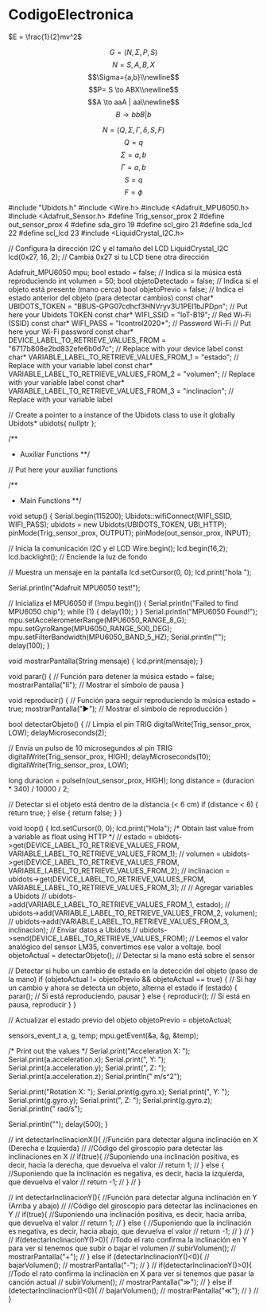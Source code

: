 # CodigoElectronica

$E = \frac{1}{2}mv^2$

$$G=(N,\Sigma,P,S)$$
$$N={S,A,B,X}$$
$$\Sigma={a,b}\\newline$$
$$P= S \to  ABX\\newline$$
$$A \to  aaA | aa\\newline$$
$$B \to bbB | b$$

$$N=(Q,\Sigma,\Gamma,\delta, S,F)$$
$$Q={q}$$
$$\Sigma={a,b}$$
$$\Gamma ={a,b}$$
$$S={q}$$
$$F=\phi$$

#include "Ubidots.h"
#include <Wire.h>
#include <Adafruit_MPU6050.h>
#include <Adafruit_Sensor.h>
#define Trig_sensor_prox 2
#define out_sensor_prox 4
#define sda_giro 19
#define scl_giro 21
#define sda_lcd 22
#define scl_lcd 23
#include <LiquidCrystal_I2C.h>

// Configura la dirección I2C y el tamaño del LCD
LiquidCrystal_I2C lcd(0x27, 16, 2);  // Cambia 0x27 si tu LCD tiene otra dirección

Adafruit_MPU6050 mpu;
bool estado = false;  // Indica si la música está reproduciendo
int volumen = 50;
bool objetoDetectado = false;                                                   // Indica si el objeto está presente (mano cerca)
bool objetoPrevio = false;                                                      // Indica el estado anterior del objeto (para detectar cambios)
const char* UBIDOTS_TOKEN = "BBUS-GPG07cdhcf3HNVryv3U1PEI1bJPDpn";              // Put here your Ubidots TOKEN
const char* WIFI_SSID = "IoT-B19";                                              // Red Wi-Fi (SSID)
const char* WIFI_PASS = "lcontrol2020*";                                        // Password Wi-Fi                                      // Put here your Wi-Fi password
const char* DEVICE_LABEL_TO_RETRIEVE_VALUES_FROM = "6717b808e2bd832efe6b0d7c";  // Replace with your device label
const char* VARIABLE_LABEL_TO_RETRIEVE_VALUES_FROM_1 = "estado";                // Replace with your variable label
const char* VARIABLE_LABEL_TO_RETRIEVE_VALUES_FROM_2 = "volumen";               // Replace with your variable label
const char* VARIABLE_LABEL_TO_RETRIEVE_VALUES_FROM_3 = "inclinacion";           // Replace with your variable label

// Create a pointer to a instance of the Ubidots class to use it globally
Ubidots* ubidots{ nullptr };

/**
 * Auxiliar Functions
 **/

// Put here your auxiliar functions

/**
 * Main Functions
 **/

void setup() {
  Serial.begin(115200);
  Ubidots::wifiConnect(WIFI_SSID, WIFI_PASS);
  ubidots = new Ubidots(UBIDOTS_TOKEN, UBI_HTTP);
  pinMode(Trig_sensor_prox, OUTPUT);
  pinMode(out_sensor_prox, INPUT);

  // Inicia la comunicación I2C y el LCD
  Wire.begin();
  lcd.begin(16,2);
  lcd.backlight(); // Enciende la luz de fondo

  // Muestra un mensaje en la pantalla
  lcd.setCursor(0, 0);
  lcd.print("hola ");

  Serial.println("Adafruit MPU6050 test!");

  // Inicializa el MPU6050
  if (!mpu.begin()) {
    Serial.println("Failed to find MPU6050 chip");
    while (1) {
      delay(10);
    }
  }
  Serial.println("MPU6050 Found!");
  mpu.setAccelerometerRange(MPU6050_RANGE_8_G);
  mpu.setGyroRange(MPU6050_RANGE_500_DEG);
  mpu.setFilterBandwidth(MPU6050_BAND_5_HZ);
  Serial.println("");
  delay(100);
}

void mostrarPantalla(String mensaje) {
  lcd.print(mensaje);
}

void parar() {  // Función para detener la música
  estado = false;
  mostrarPantalla("Ⅱ");  // Mostrar el símbolo de pausa
}

void reproducir() {  // Función para seguir reproduciendo la música
  estado = true;
  mostrarPantalla("►");  // Mostrar el símbolo de reproducción
}

bool detectarObjeto() {
  // Limpia el pin TRIG
  digitalWrite(Trig_sensor_prox, LOW);
  delayMicroseconds(2);

  // Envía un pulso de 10 microsegundos al pin TRIG
  digitalWrite(Trig_sensor_prox, HIGH);
  delayMicroseconds(10);
  digitalWrite(Trig_sensor_prox, LOW);

  long duracion = pulseIn(out_sensor_prox, HIGH);
  long distance = (duracion * 340) / 10000 / 2;

  // Detectar si el objeto está dentro de la distancia (< 6 cm)
  if (distance < 6) {
    return true;
  } else {
    return false;
  }
}

void loop() {
  lcd.setCursor(0, 0);
  lcd.print("Hola");
  /* Obtain last value from a variable as float using HTTP */
  // estado = ubidots->get(DEVICE_LABEL_TO_RETRIEVE_VALUES_FROM, VARIABLE_LABEL_TO_RETRIEVE_VALUES_FROM_1);
  // volumen = ubidots->get(DEVICE_LABEL_TO_RETRIEVE_VALUES_FROM, VARIABLE_LABEL_TO_RETRIEVE_VALUES_FROM_2);
  // inclinacion = ubidots->get(DEVICE_LABEL_TO_RETRIEVE_VALUES_FROM, VARIABLE_LABEL_TO_RETRIEVE_VALUES_FROM_3);
  // // Agregar variables a Ubidots
  // ubidots->add(VARIABLE_LABEL_TO_RETRIEVE_VALUES_FROM_1, estado);
  // ubidots->add(VARIABLE_LABEL_TO_RETRIEVE_VALUES_FROM_2, volumen);
  // ubidots->add(VARIABLE_LABEL_TO_RETRIEVE_VALUES_FROM_3, inclinacion);
  // Enviar datos a Ubidots
  // ubidots->send(DEVICE_LABEL_TO_RETRIEVE_VALUES_FROM);
  // Leemos el valor analógico del sensor LM35, convertimos ese valor a voltaje.
  bool objetoActual = detectarObjeto();  // Detectar si la mano está sobre el sensor

  // Detectar si hubo un cambio de estado en la detección del objeto (paso de la mano)
  if (objetoActual != objetoPrevio && objetoActual == true) {
    // Si hay un cambio y ahora se detecta un objeto, alterna el estado
    if (estado) {
      parar();  // Si está reproduciendo, pausar
    } else {
      reproducir();  // Si está en pausa, reproducir
    }
  }

  // Actualizar el estado previo del objeto
  objetoPrevio = objetoActual;

  sensors_event_t a, g, temp;
  mpu.getEvent(&a, &g, &temp);

  /* Print out the values */
  Serial.print("Acceleration X: ");
  Serial.print(a.acceleration.x);
  Serial.print(", Y: ");
  Serial.print(a.acceleration.y);
  Serial.print(", Z: ");
  Serial.print(a.acceleration.z);
  Serial.println(" m/s^2");

  Serial.print("Rotation X: ");
  Serial.print(g.gyro.x);
  Serial.print(", Y: ");
  Serial.print(g.gyro.y);
  Serial.print(", Z: ");
  Serial.print(g.gyro.z);
  Serial.println(" rad/s");

  Serial.println("");
  delay(500);
}


// int detectarInclinacionX(){ //Función para detectar alguna inclinación en X (Derecha e Izquierda)
//   //Código del giroscopio para detectar las inclinaciones en X
//   if(true){ //Suponiendo una inclinación positiva, es decir, hacia la derecha, que devuelva el valor
//     return 1;
//   } else { //Suponiendo que la inclinación es negativa, es decir, hacia la izquierda, que devuelva el valor
//     return -1;
//   }
// }


// int detectarInclinacionY(){ //Función para detectar alguna inclinación en Y (Arriba y abajo)
//   //Código del giroscopio para detectar las inclinaciones en Y
//   if(true){ //Suponiendo una inclinación positiva, es decir, hacia arriba, que devuelva el valor
//     return 1;
//   } else { //Suponiendo que la inclinación es negativa, es decir, hacia abajo, que devuelva el valor
//     return -1;
//   }
// }
//   if(detectarInclinacionY()>0){ //Todo el rato confirma la inclinación en Y para ver si tenemos que subir o bajar el volumen
//     subirVolumen();
//     mostrarPantalla("+");
//   } else if (detectarInclinacionY()<0){
//     bajarVolumen();
//     mostrarPantalla("-");
//   }
//     if(detectarInclinacionY()>0){ //Todo el rato confirma la inclinación en X para ver si tenemos que pasar la canción actual
//     subirVolumen();
//     mostrarPantalla("≫");
//   } else if (detectarInclinacionY()<0){
//     bajarVolumen();
//     mostrarPantalla("≪");
//   }
// }
